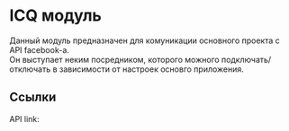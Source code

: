 # ICQ модуль

Данный модуль предназначен для комуникации основного проекта с API facebook-a.<br />
Он выступает неким посредником, которого можного подключать/отключать в зависимости от настроек основго приложения.<br />

## Ссылки

API link: 
